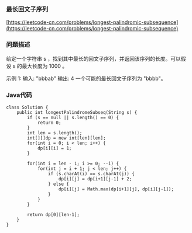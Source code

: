 ### 最长回文子序列
[https://leetcode-cn.com/problems/longest-palindromic-subsequence](https://leetcode-cn.com/problems/longest-palindromic-subsequence)
### 问题描述
给定一个字符串 s ，找到其中最长的回文子序列，并返回该序列的长度。可以假设 s 的最大长度为 1000 。

示例 1:
输入:
"bbbab"
输出:
4
一个可能的最长回文子序列为 "bbbb"。

### Java代码
```
class Solution {
    public int longestPalindromeSubseq(String s) {
        if (s == null || s.length() == 0) {
            return 0;
        }
        int len = s.length();
        int[][]dp = new int[len][len];
        for(int i = 0; i < len; i++) {
            dp[i][i] = 1;
        }

        for(int i = len - 1; i >= 0; --i) {
            for(int j = i + 1; j < len; j++) {
                if (s.charAt(i) == s.charAt(j)) {
                    dp[i][j] = dp[i+1][j-1] + 2;
                } else {
                    dp[i][j] = Math.max(dp[i+1][j], dp[i][j-1]);
                }
            }
        }

        return dp[0][len-1];
    }
} 
```
